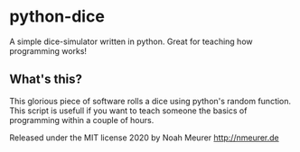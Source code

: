 # python-dice
A simple dice-simulator written in python. Great for teaching how programming works!

## What's this?
This glorious piece of software rolls a dice using python's random function. This script is usefull if you want to teach someone the basics of programming within a couple of hours.



Released under the MIT license 2020 by Noah Meurer
http://nmeurer.de
